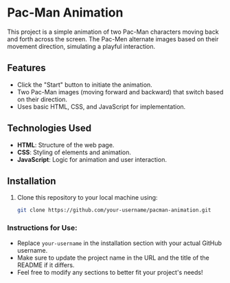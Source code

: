 # Pac-Man Animation

This project is a simple animation of two Pac-Man characters moving back and forth across the screen. The Pac-Men alternate images based on their movement direction, simulating a playful interaction.

## Features

- Click the "Start" button to initiate the animation.
- Two Pac-Man images (moving forward and backward) that switch based on their direction.
- Uses basic HTML, CSS, and JavaScript for implementation.

## Technologies Used

- **HTML**: Structure of the web page.
- **CSS**: Styling of elements and animation.
- **JavaScript**: Logic for animation and user interaction.

## Installation

1. Clone this repository to your local machine using:
   ```bash
   git clone https://github.com/your-username/pacman-animation.git


### Instructions for Use:
- Replace `your-username` in the installation section with your actual GitHub username.
- Make sure to update the project name in the URL and the title of the README if it differs.
- Feel free to modify any sections to better fit your project's needs!
